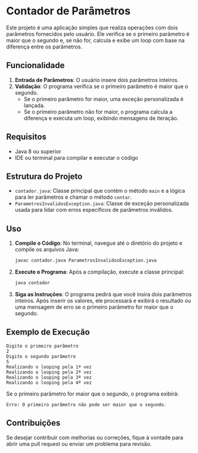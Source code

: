 # Contador de Parâmetros

Este projeto é uma aplicação simples que realiza operações com dois parâmetros fornecidos pelo usuário. Ele verifica se o primeiro parâmetro é maior que o segundo e, se não for, calcula e exibe um loop com base na diferença entre os parâmetros.

## Funcionalidade

1. **Entrada de Parâmetros**: O usuário insere dois parâmetros inteiros.
2. **Validação**: O programa verifica se o primeiro parâmetro é maior que o segundo.
   - Se o primeiro parâmetro for maior, uma exceção personalizada é lançada.
   - Se o primeiro parâmetro não for maior, o programa calcula a diferença e executa um loop, exibindo mensagens de iteração.

## Requisitos

- Java 8 ou superior
- IDE ou terminal para compilar e executar o código

## Estrutura do Projeto

- `contador.java`: Classe principal que contém o método `main` e a lógica para ler parâmetros e chamar o método `contar`.
- `ParametrosInvalidosException.java`: Classe de exceção personalizada usada para lidar com erros específicos de parâmetros inválidos.

## Uso

1. **Compile o Código**:
   No terminal, navegue até o diretório do projeto e compile os arquivos Java:

   ```sh
   javac contador.java ParametrosInvalidosException.java
   ```

2. **Execute o Programa**:
   Após a compilação, execute a classe principal:

   ```sh
   java contador
   ```

3. **Siga as Instruções**:
   O programa pedirá que você insira dois parâmetros inteiros. Após inserir os valores, ele processará e exibirá o resultado ou uma mensagem de erro se o primeiro parâmetro for maior que o segundo.

## Exemplo de Execução

```
Digite o primeiro parâmetro
2
Digite o segundo parâmetro
5
Realizando o looping pela 1ª vez
Realizando o looping pela 2ª vez
Realizando o looping pela 3ª vez
Realizando o looping pela 4ª vez
```

Se o primeiro parâmetro for maior que o segundo, o programa exibirá:

```
Erro: O primeiro parâmetro não pode ser maior que o segundo.
```

## Contribuições

Se desejar contribuir com melhorias ou correções, fique à vontade para abrir uma pull request ou enviar um problema para revisão.
